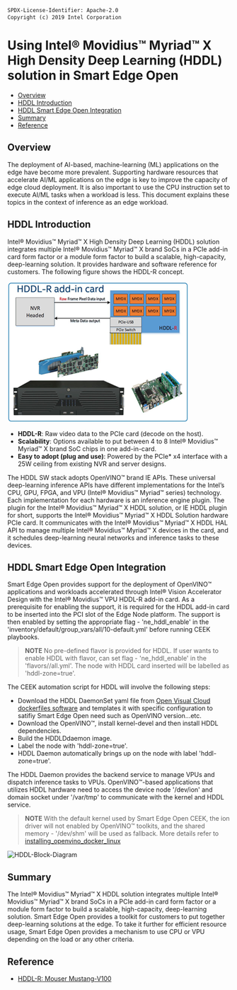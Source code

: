 ```text
SPDX-License-Identifier: Apache-2.0
Copyright (c) 2019 Intel Corporation
```
<!-- omit in toc -->
# Using Intel® Movidius™ Myriad™ X High Density Deep Learning (HDDL) solution in Smart Edge Open
- [Overview](#overview)
- [HDDL Introduction](#hddl-introduction)
- [HDDL Smart Edge Open Integration](#hddl-smart-edge-open-integration)
- [Summary](#summary)
- [Reference](#reference)

## Overview
The deployment of AI-based, machine-learning (ML) applications on the edge have become more prevalent. Supporting hardware resources that accelerate AI/ML applications on the edge is key to improve the capacity of edge cloud deployment. It is also important to use the CPU instruction set to execute AI/ML tasks when a workload is less. This document explains these topics in the context of inference as an edge workload.

## HDDL Introduction
Intel® Movidius™ Myriad™ X High Density Deep Learning (HDDL) solution integrates multiple Intel® Movidius™ Myriad™ X brand SoCs in a PCIe add-in card form factor or a module form factor to build a scalable, high-capacity, deep-learning solution. It provides hardware and software reference for customers. The following figure shows the HDDL-R concept.

![HDDL-R Add-in Card](hddl-images/smartedge-open_HDDL.png)

- <b>HDDL-R</b>: Raw video data to the PCIe card (decode on the host).
- <b>Scalability</b>: Options available to put between 4 to 8 Intel® Movidius™ Myriad™ X brand SoC chips in one add-in-card.
- <b>Easy to adopt (plug and use)</b>: Powered by the PCIe\* x4 interface with a 25W ceiling from existing NVR and server designs.

The HDDL SW stack adopts OpenVINO™ brand IE APIs. These universal deep-learning inference APIs have different implementations for the Intel’s CPU, GPU, FPGA, and VPU (Intel® Movidius™ Myriad™ series) technology.
Each implementation for each hardware is an inference engine plugin.
The plugin for the Intel® Movidius™ Myriad™ X HDDL solution, or IE HDDL plugin for short, supports the Intel® Movidius™ Myriad™ X HDDL Solution hardware PCIe card. It communicates with the Intel® Movidius™ Myriad™ X HDDL HAL API to manage multiple Intel® Movidius™ Myriad™ X devices in the card, and it schedules deep-learning neural networks and inference tasks to these devices.

## HDDL Smart Edge Open Integration
Smart Edge Open provides support for the deployment of OpenVINO™ applications and workloads accelerated through Intel® Vision Accelerator Design with the Intel® Movidius™ VPU HDDL-R add-in card. As a prerequisite for enabling the support, it is required for the HDDL add-in card to be inserted into the PCI slot of the Edge Node platform. The support is then enabled by setting the appropriate flag - 'ne_hddl_enable' in the 'inventory/default/group_vars/all/10-default.yml' before running CEEK playbooks.
> **NOTE** No pre-defined flavor is provided for HDDL. If user wants to enable HDDL with flavor, can set flag - 'ne_hddl_enable' in the 'flavors/<flavor-name>/all.yml'. The node with HDDL card inserted will be labelled as 'hddl-zone=true'.

The CEEK automation script for HDDL will involve the following steps:
- Download the HDDL DaemonSet yaml file from [Open Visual Cloud dockerfiles software](https://github.com/OpenVisualCloud/Dockerfiles) and templates it with specific configuration to satifiy Smart Edge Open need such as OpenVINO version...etc.
- Download the OpenVINO™, install kernel-devel and then install HDDL dependencies.
- Build the HDDLDdaemon image.
- Label the node with 'hddl-zone=true'.
- HDDL Daemon automatically brings up on the node with label 'hddl-zone=true'.

The HDDL Daemon provides the backend service to manage VPUs and dispatch inference tasks to VPUs. OpenVINO™-based applications that utilizes HDDL hardware need to access the device node '/dev/ion' and domain socket under '/var/tmp' to communicate with the kernel and HDDL service.
> **NOTE** With the default kernel used by Smart Edge Open CEEK, the ion driver will not enabled by OpenVINO™ toolkits, and the shared memory - '/dev/shm' will be used as fallback.  More details refer to [installing_openvino_docker_linux](https://docs.openvinotoolkit.org/2020.2/_docs_install_guides_installing_openvino_docker_linux.html) 


![HDDL-Block-Diagram](hddl-images/hddlservice.png)


## Summary
The Intel® Movidius™ Myriad™ X HDDL solution integrates multiple Intel® Movidius™ Myriad™ X brand SoCs in a PCIe add-in card form factor or a module form factor to build a scalable, high-capacity, deep-learning solution. Smart Edge Open provides a toolkit for customers to put together deep-learning solutions at the edge. To take it further for efficient resource usage, Smart Edge Open provides a mechanism to use CPU or VPU depending on the load or any other criteria.

## Reference
- [HDDL-R: Mouser Mustang-V100](https://www.mouser.ie/datasheet/2/763/Mustang-V100_brochure-1526472.pdf)
